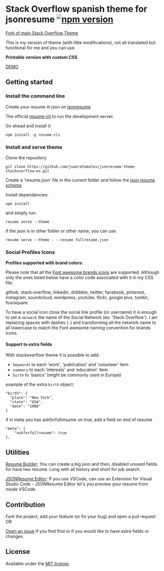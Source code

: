 # Stack Overflow spanish theme for jsonresume [![npm version](https://badge.fury.io/js/jsonresume-theme-stackoverflow.svg)](http://badge.fury.io/js/jsonresume-theme-stackoverflow)

[Fork of main Stack Overflow Theme](https://github.com/francescoes/jsonresume-theme-stackoverflow.git)

This is my version of theme (with little modifications), not all translated but functional for me and you can use.

**Printable version with custom CSS**

[DEMO](https://resume.juanretamales.cl/)

## Getting started

### Install the command line

Create your resume in json on [jsonresume](https://jsonresume.org)

The official [resume-cli](https://github.com/jsonresume/resume-cli) to run the development server.

Go ahead and install it:

```
npm install -g resume-cli
```

### Install and serve theme

Clone the repository

```
git clone https://github.com/juanretamales/jsonresume-theme-stackoverflow-es.git
```

Create a 'resume.json' file in the current folder and follow the [json resume schema](https://jsonresume.org/schema/)

Install dependencies:

```
npm install
```

and simply run:

```
resume serve --theme .
```

if the json is in other folder or other name, you can use

```
resume serve --theme . --resume fullresume.json
```

### Social Profiles Icons

**Profiles supported with brand colors:**

Please note that all the [Font awesome brands icons](https://fontawesome.com/search?s=brands) are supported. Although only the ones listed below have a color code associated with it in my CSS file:

github, stack-overflow, linkedin, dribbble, twitter, facebook, pinterest, instagram, soundcloud, wordpress, youtube, flickr, google plus, tumblr, foursquare.

To have a social icon close the social link profile (or username) it is enough to set a `network` the name of the Social Network (es: 'Stack Overflow'). I am replacing spaces with dashes (`-`) and transforming all the network name to all lowercase to match the Font awesome naming convention for brands icons.

#### Support to extra fields

With stackoverflow theme it is possible to add:

- `keywords` to each 'work', 'publication' and 'volunteer' item
- `summary` to each 'interests' and 'education' item
- `birth` to 'basics' (might be commonly used in Europe)

example of the extra `birth` object:

```
"birth": {
  "place": "New York",
  "state": "USA",
  "date": "1988"
}
```

if in meta you has askforfullresume on true, add a field on end of resume
```
"meta": {
    "askforfullresume": true
},
```

## Utilities

[Resume Builder](https://resume-builder.js.org/es/): You can create a big json and then, disabled unused fields for have two resume. Long with all history and short for job search.

[JSONResume Editor](https://marketplace.visualstudio.com/items?itemName=reflog.jsonresume): If you use VSCode, can use an Extension for Visual Studio Code - JSONResume Editor let's you preview your resume from inside VSCode.

## Contribution

Fork the project, add your feature (or fix your bug) and open a pull request OR

[Open an issue](https://github.com/francescoes/jsonresume-theme-stackoverflow/issues/new) if you find find or if you would like to have extra fields or changes 

## License

Available under the [MIT license](http://opensource.org/licenses/mit-license.php).
